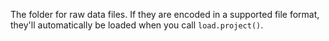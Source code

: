 The folder for raw data files. If they are encoded in a supported file format, they'll automatically be loaded when you call `load.project()`.
